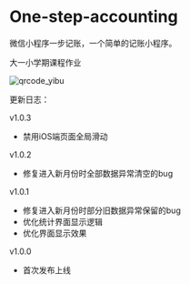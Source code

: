 # One-step-accounting
微信小程序一步记账，一个简单的记账小程序。

大一小学期课程作业

![qrcode_yibu](https://user-images.githubusercontent.com/89489623/183859144-14960260-1e8d-4e18-ac7e-1b12177f4ef3.jpg)

更新日志：

v1.0.3

* 禁用iOS端页面全局滑动

v1.0.2

* 修复进入新月份时全部数据异常清空的bug

v1.0.1

* 修复进入新月份时部分旧数据异常保留的bug
* 优化统计界面显示逻辑
* 优化界面显示效果

v1.0.0

* 首次发布上线


